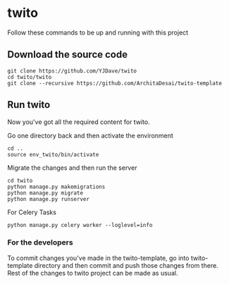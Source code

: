 # twito
Follow these commands to be up and running with this project

## Download the source code
```
git clone https://github.com/YJDave/twito
cd twito/twito
git clone --recursive https://github.com/ArchitaDesai/twito-template
```

## Run twito
Now you've got all the required content for twito.

Go one directory back and then activate the environment
```
cd ..
source env_twito/bin/activate
```
Migrate the changes and then run the server
```
cd twito
python manage.py makemigrations
python manage.py migrate
python manage.py runserver
```
For Celery Tasks
```
python manage.py celery worker --loglevel=info
```

### For the developers
To commit changes you've made in the twito-template, go into twito-template directory and then commit and push those changes from there.
Rest of the changes to twito project can be made as usual.
